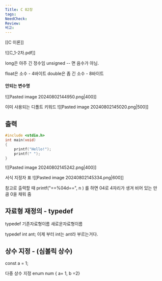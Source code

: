 ```yaml
---
Title: C 02장
tags: 
NeedCheck: 
Review: 
비고:
---
```

[[C 이론]]


![[C_1-2차.pdf]]



long은 아주 긴 정수임
unsigned -- 면 음수가 아님.

float은 소수 - 4바이트
double은 좀 긴 소수 - 8바이트

#### 안되는 변수명
![[Pasted image 20240802144950.png|400]]

이미 사용되는 디폴트 키워드
![[Pasted image 20240802145020.png|500]]

## 출력
```c++
#include <stdio.h>
int main(void)
{
	printf("Hello!");
	printf(" ");	
}
```

![[Pasted image 20240802145242.png|400]]

서식 지정자 표
![[Pasted image 20240802145334.png|600]]

참고로 출력할 때
printf("==%04d==", n )
를 하면 04로 4자리가 생겨 비어 있는 만큼 0을 채워 줌

## 자료형 재정의 - typedef
typedef 기존자료형이름 새로운자료형이름

typedef int ant;
이제 부터 int는 ant라 부르는거다.

## 상수 지정 - (심볼릭 상수)
const a = 1;

다중 상수 지정
enum num { a= 1, b =2}
